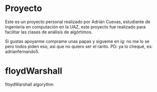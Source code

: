 # Proyecto
Este es un proyecto personal realizado por Adrián Cuevas, estudiante de ingeniería
en computación en la UAZ, este proyecto fue realizado para facilitar las clases
de análisis de algórtimos.  

Si gustas apoyarme comprame unas papas y sigueme en ig: no me lo se pero todos piden
eso, asi que no quiero ser el rarito. PD: ya lo chequé, es: adrianfernando5.

# floydWarshall
floydWarshall algorythm